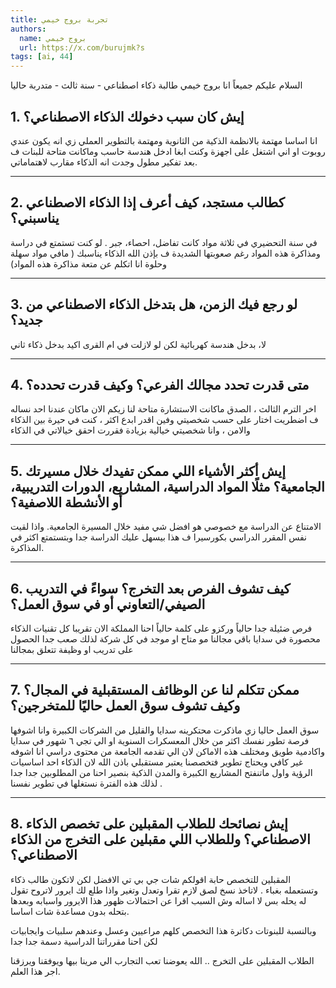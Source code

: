 ```yaml
---
title: تجربة بروج خيمي
authors:
  name: بروج خيمي
  url: https://x.com/burujmk?s
tags: [ai, 44]
---
```

السلام عليكم جميعاً 
انا بروج خيمي طالبة ذكاء اصطناعي - سنة ثالث -  متدربة حاليا 

## 1. إيش كان سبب دخولك الذكاء الاصطناعي؟  
انا اساسا مهتمة بالانظمة الذكية من الثانوية ومهتمة بالتطوير العملي زي انه يكون عندي روبوت او اني اشتغل على اجهزة وكنت ابغا ادخل هندسة حاسب وماكانت متاحة للبنات ف بعد تفكير مطول وجدت انه الذكاء مقارب لاهتماماتي.
<!-- truncate -->
---

## 2. كطالب مستجد، كيف أعرف إذا الذكاء الاصطناعي يناسبني؟  
في سنة التحضيري في ثلاثة مواد كانت تفاضل، احصاء، جبر . لو كنت تستمتع في دراسة ومذاكرة هذه المواد رغم صعوبتها الشديدة ف بإذن الله الذكاء يناسبك ( مافي مواد سهلة وحلوة انا اتكلم عن متعة مذاكرة هذه المواد)

---

## 3. لو رجع فيك الزمن، هل بتدخل الذكاء الاصطناعي من جديد؟  
لا، بدخل هندسة كهربائية 
لكن لو لازلت في ام القرى اكيد بدخل ذكاء ثاني

---
## 4. متى قدرت تحدد مجالك الفرعي؟ وكيف قدرت تحدده؟  
اخر الترم الثالث ، الصدق ماكانت الاستشارة متاحة لنا زيكم الان ماكان عندنا احد نساله ف اضطريت اختار على حسب شخصيتي وفين اقدر ابدع اكثر ،
كنت في حيرة بين الذكاء والامن ، وانا شخصيتي خيالية بزيادة فقررت احقق خيالاتي في الذكاء

---

## 5. إيش أكثر الأشياء اللي ممكن تفيدك خلال مسيرتك الجامعية؟ مثلًا المواد الدراسية، المشاريع، الدورات التدريبية، أو الأنشطة اللاصفية؟  
الامتناع عن الدراسة مع خصوصي هو افضل شي مفيد خلال المسيرة الجامعية.
واذا لقيت نفس المقرر الدراسي بكورسيرا ف هذا بيسهل عليك الدراسة جدا وبتستمتع اكثر في المذاكرة. 

---
## 6. كيف تشوف الفرص بعد التخرج؟ سواءً في التدريب الصيفي/التعاوني أو في سوق العمل؟  
فرص ضئيلة جدا حالياً وركزو على كلمة حالياً 
احنا المملكة الان تقريبا كل تقنيات الذكاء محصورة في سدايا باقي مجالنا مو متاح او موجد في كل شركة لذلك صعب جدا الحصول على تدريب او وظيفة تتعلق بمجالنا 

---
## 7. ممكن تتكلم لنا عن الوظائف المستقبلية في المجال؟ وكيف تشوف سوق العمل حاليًا للمتخرجين؟  
سوق العمل حاليا زي ماذكرت محتكرينه سدايا والقليل من الشركات الكبيرة وانا اشوفها فرصة تطور نفسك اكثر من خلال المعسكرات السنوية او الي تجي ٦ شهور في سدايا واكادمية طويق ومختلف هذه الاماكن لان الي تقدمه الجامعة من محتوى دراسي انا اشوفه غير كافي ويحتاج تطوير 
فتخصصنا يعتبر مستقبلي باذن الله لان الذكاء احد اساسيات الرؤية واول ماتنفتح المشاريع الكبيرة والمدن الذكية بنصير احنا من المطلوبين جدا جدا لذلك هذه الفترة نستغلها في تطوير نفسنا . 

---
## 8. إيش نصائحك للطلاب المقبلين على تخصص الذكاء الاصطناعي؟ وللطلاب اللي مقبلين على التخرج من الذكاء الاصطناعي؟
المقبلين للتخصص حابة اقولكم شات جي بي تي الافضل لكن لاتكون طالب ذكاء وتستعمله بغباء .
لاتاخذ نسخ لصق لازم تقرا وتعدل وتغير واذا طلع لك ايرور لاتروح تقول له يحله بس لا اساله وش السبب اقرا عن احتمالات ظهور هذا الايرور واسبابه وبعدها بتحله بدون مساعدة شات اساسا.

وبالنسبة للبنوتات دكاترة هذا التخصص كلهم مراعيين وعسل وعندهم سلبيات وايجابيات لكن احنا مقرراتنا الدراسية دسمة جدا جدا 

الطلاب المقبلين على التخرج .. الله يعوضنا تعب التجارب الي مرينا بيها ويوفقنا ويرزقنا اجر هذا العلم.
